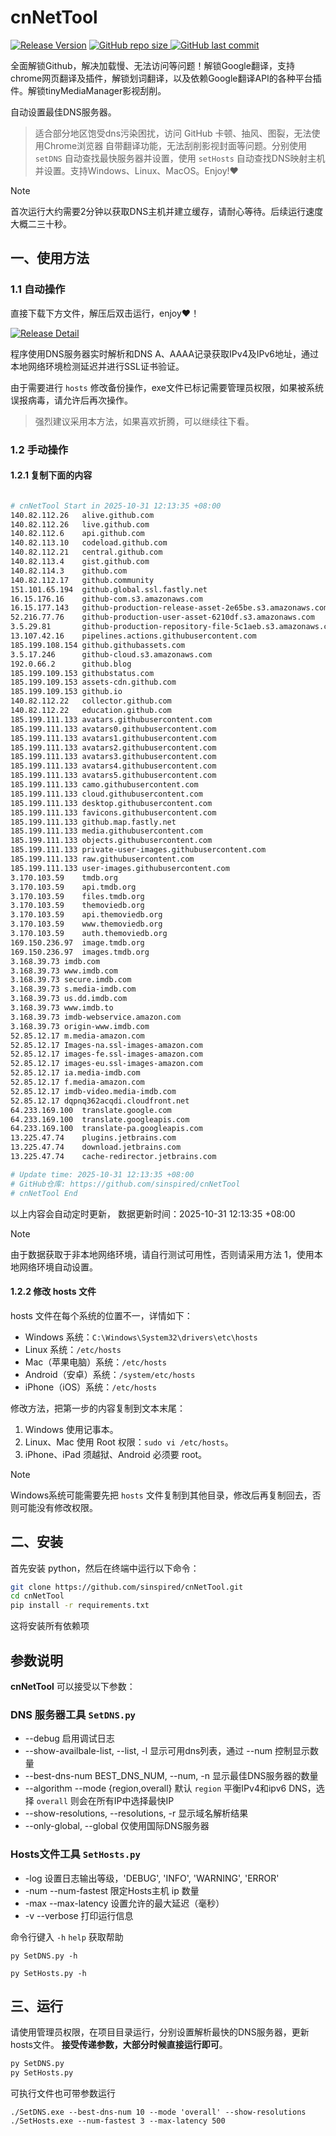 # cnNetTool

[![Release Version](https://img.shields.io/github/v/release/sinspired/cnNetTool?display_name=tag&logo=github&label=Release)](https://github.com/sinspired/cnNetTool/releases/latest)
[![GitHub repo size](https://img.shields.io/github/repo-size/sinspired/cnNetTool?logo=github)
](https://github.com/sinspired/cnNetTool)
[![GitHub last commit](https://img.shields.io/github/last-commit/sinspired/cnNetTool?logo=github&label=最后提交：)](ttps://github.com/sinspired/cnNetTool)

全面解锁Github，解决加载慢、无法访问等问题！解锁Google翻译，支持chrome网页翻译及插件，解锁划词翻译，以及依赖Google翻译API的各种平台插件。解锁tinyMediaManager影视刮削。

自动设置最佳DNS服务器。

> 适合部分地区饱受dns污染困扰，访问 GitHub 卡顿、抽风、图裂，无法使用Chrome浏览器 自带翻译功能，无法刮削影视封面等问题。分别使用 `setDNS` 自动查找最快服务器并设置，使用 `setHosts` 自动查找DNS映射主机并设置。支持Windows、Linux、MacOS。Enjoy!❤

> [!NOTE]
> 首次运行大约需要2分钟以获取DNS主机并建立缓存，请耐心等待。后续运行速度大概二三十秒。

## 一、使用方法

### 1.1 自动操作

直接下载下方文件，解压后双击运行，enjoy❤！

[![Release Detail](https://img.shields.io/github/v/release/sinspired/cnNetTool?sort=date&display_name=release&logo=github&label=Release)](https://github.com/sinspired/cnNetTool/releases/latest)

程序使用DNS服务器实时解析和DNS A、AAAA记录获取IPv4及IPv6地址，通过本地网络环境检测延迟并进行SSL证书验证。

由于需要进行 `hosts` 修改备份操作，exe文件已标记需要管理员权限，如果被系统误报病毒，请允许后再次操作。

> 强烈建议采用本方法，如果喜欢折腾，可以继续往下看。

### 1.2 手动操作

#### 1.2.1 复制下面的内容

```bash

# cnNetTool Start in 2025-10-31 12:13:35 +08:00
140.82.112.26	alive.github.com
140.82.112.26	live.github.com
140.82.112.6	api.github.com
140.82.113.10	codeload.github.com
140.82.112.21	central.github.com
140.82.113.4	gist.github.com
140.82.114.3	github.com
140.82.112.17	github.community
151.101.65.194	github.global.ssl.fastly.net
16.15.176.16	github-com.s3.amazonaws.com
16.15.177.143	github-production-release-asset-2e65be.s3.amazonaws.com
52.216.77.76	github-production-user-asset-6210df.s3.amazonaws.com
3.5.29.81		github-production-repository-file-5c1aeb.s3.amazonaws.com
13.107.42.16	pipelines.actions.githubusercontent.com
185.199.108.154	github.githubassets.com
3.5.17.246		github-cloud.s3.amazonaws.com
192.0.66.2		github.blog
185.199.109.153	githubstatus.com
185.199.109.153	assets-cdn.github.com
185.199.109.153	github.io
140.82.112.22	collector.github.com
140.82.112.22	education.github.com
185.199.111.133	avatars.githubusercontent.com
185.199.111.133	avatars0.githubusercontent.com
185.199.111.133	avatars1.githubusercontent.com
185.199.111.133	avatars2.githubusercontent.com
185.199.111.133	avatars3.githubusercontent.com
185.199.111.133	avatars4.githubusercontent.com
185.199.111.133	avatars5.githubusercontent.com
185.199.111.133	camo.githubusercontent.com
185.199.111.133	cloud.githubusercontent.com
185.199.111.133	desktop.githubusercontent.com
185.199.111.133	favicons.githubusercontent.com
185.199.111.133	github.map.fastly.net
185.199.111.133	media.githubusercontent.com
185.199.111.133	objects.githubusercontent.com
185.199.111.133	private-user-images.githubusercontent.com
185.199.111.133	raw.githubusercontent.com
185.199.111.133	user-images.githubusercontent.com
3.170.103.59	tmdb.org
3.170.103.59	api.tmdb.org
3.170.103.59	files.tmdb.org
3.170.103.59	themoviedb.org
3.170.103.59	api.themoviedb.org
3.170.103.59	www.themoviedb.org
3.170.103.59	auth.themoviedb.org
169.150.236.97	image.tmdb.org
169.150.236.97	images.tmdb.org
3.168.39.73	imdb.com
3.168.39.73	www.imdb.com
3.168.39.73	secure.imdb.com
3.168.39.73	s.media-imdb.com
3.168.39.73	us.dd.imdb.com
3.168.39.73	www.imdb.to
3.168.39.73	imdb-webservice.amazon.com
3.168.39.73	origin-www.imdb.com
52.85.12.17	m.media-amazon.com
52.85.12.17	Images-na.ssl-images-amazon.com
52.85.12.17	images-fe.ssl-images-amazon.com
52.85.12.17	images-eu.ssl-images-amazon.com
52.85.12.17	ia.media-imdb.com
52.85.12.17	f.media-amazon.com
52.85.12.17	imdb-video.media-imdb.com
52.85.12.17	dqpnq362acqdi.cloudfront.net
64.233.169.100	translate.google.com
64.233.169.100	translate.googleapis.com
64.233.169.100	translate-pa.googleapis.com
13.225.47.74	plugins.jetbrains.com
13.225.47.74	download.jetbrains.com
13.225.47.74	cache-redirector.jetbrains.com

# Update time: 2025-10-31 12:13:35 +08:00
# GitHub仓库: https://github.com/sinspired/cnNetTool
# cnNetTool End

```

以上内容会自动定时更新， 数据更新时间：2025-10-31 12:13:35 +08:00

> [!NOTE]
> 由于数据获取于非本地网络环境，请自行测试可用性，否则请采用方法 1，使用本地网络环境自动设置。

#### 1.2.2 修改 hosts 文件

hosts 文件在每个系统的位置不一，详情如下：
- Windows 系统：`C:\Windows\System32\drivers\etc\hosts`
- Linux 系统：`/etc/hosts`
- Mac（苹果电脑）系统：`/etc/hosts`
- Android（安卓）系统：`/system/etc/hosts`
- iPhone（iOS）系统：`/etc/hosts`

修改方法，把第一步的内容复制到文本末尾：

1. Windows 使用记事本。
2. Linux、Mac 使用 Root 权限：`sudo vi /etc/hosts`。
3. iPhone、iPad 须越狱、Android 必须要 root。

> [!NOTE]
> Windows系统可能需要先把 `hosts` 文件复制到其他目录，修改后再复制回去，否则可能没有修改权限。

## 二、安装

首先安装 python，然后在终端中运行以下命令：

```bash
git clone https://github.com/sinspired/cnNetTool.git
cd cnNetTool
pip install -r requirements.txt
```
这将安装所有依赖项

## 参数说明

**cnNetTool** 可以接受以下参数：

### DNS 服务器工具 `SetDNS.py`

* --debug 启用调试日志
* --show-availbale-list, --list, -l 显示可用dns列表，通过 --num 控制显示数量
* --best-dns-num BEST_DNS_NUM, --num, -n 显示最佳DNS服务器的数量
* --algorithm --mode {region,overall} 默认 `region` 平衡IPv4和ipv6 DNS，选择 `overall` 则会在所有IP中选择最快IP
* --show-resolutions, --resolutions, -r 显示域名解析结果
* --only-global, --global 仅使用国际DNS服务器

### Hosts文件工具 `SetHosts.py`

* -log 设置日志输出等级，'DEBUG', 'INFO', 'WARNING', 'ERROR'
* -num --num-fastest 限定Hosts主机 ip 数量
* -max --max-latency 设置允许的最大延迟（毫秒）
* -v --verbose 打印运行信息

命令行键入 `-h` `help` 获取帮助

`py SetDNS.py -h`

`py SetHosts.py -h`

## 三、运行

请使用管理员权限，在项目目录运行，分别设置解析最快的DNS服务器，更新hosts文件。 **接受传递参数，大部分时候直接运行即可**。

```bash
py SetDNS.py 
py SetHosts.py
```
可执行文件也可带参数运行
```pwsh
./SetDNS.exe --best-dns-num 10 --mode 'overall' --show-resolutions
./SetHosts.exe --num-fastest 3 --max-latency 500 
```


